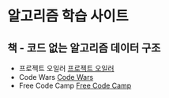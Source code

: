 # 알고리즘 학습 사이트

## 책 - 코드 없는 알고리즘 데이터 구조
* 프로젝트 오일러 [프로젝트 오일러](https://euler.synap.co.kr/prob_list.php)
* Code Wars [Code Wars](https://www.codewars.com/)
* Free Code Camp [Free Code Camp](https://www.freecodecamp.org/learn)